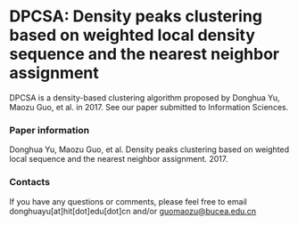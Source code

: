 # DPCSA: Density peaks clustering based on weighted local density sequence and the nearest neighbor assignment
DPCSA is a density-based clustering algorithm proposed by Donghua Yu, Maozu Guo, et al. in 2017. See our paper submitted to 
Information Sciences.

### Paper information
Donghua Yu, Maozu Guo, et al. Density peaks clustering based on weighted local sequence and the nearest neighbor assignment. 2017.

### Contacts
If you have any questions or comments, please feel free to email donghuayu[at]hit[dot]edu[dot]cn and/or guomaozu@bucea.edu.cn
